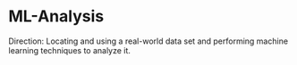 # ML-Analysis
Direction: Locating and using a real-world data set and performing machine learning techniques to analyze it. 
